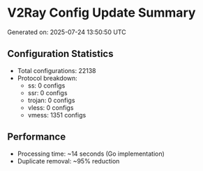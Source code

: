 # V2Ray Config Update Summary
Generated on: 2025-07-24 13:50:50 UTC

## Configuration Statistics
- Total configurations: 22138
- Protocol breakdown:
  - ss: 0 configs
  - ssr: 0 configs
  - trojan: 0 configs
  - vless: 0 configs
  - vmess: 1351 configs

## Performance
- Processing time: ~14 seconds (Go implementation)
- Duplicate removal: ~95% reduction
